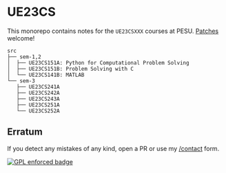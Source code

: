 # UE23CS

This monorepo contains notes for the ``UE23CSXXX`` courses at PESU. [Patches](mailto:mail@polarhive.net?subject=UE23CS) welcome!

```
src
├── sem-1,2
│  ├── UE23CS151A: Python for Computational Problem Solving
│  ├── UE23CS151B: Problem Solving with C
│  └── UE23CS141B: MATLAB
└── sem-3
   ├── UE23CS241A
   ├── UE23CS242A
   ├── UE23CS243A
   ├── UE23CS251A
   └── UE23CS252A
```

## Erratum

If you detect any mistakes of any kind, open a PR or use my [/contact](https://polarhive.net/contact) form.

[![GPL enforced badge](https://img.shields.io/badge/GPL-enforced-blue.svg "This project enforces the GPL.")](https://gplenforced.org)

